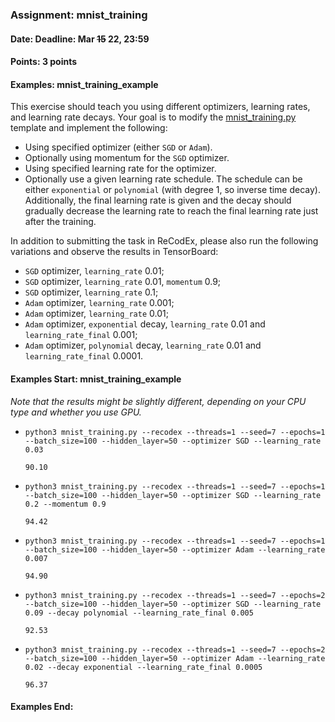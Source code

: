 ### Assignment: mnist_training
#### Date: Deadline: Mar ~~15~~ 22, 23:59
#### Points: 3 points
#### Examples: mnist_training_example

This exercise should teach you using different optimizers, learning rates,
and learning rate decays. Your goal is to modify the
[mnist_training.py](https://github.com/ufal/npfl114/tree/master/labs/02/mnist_training.py)
template and implement the following:
- Using specified optimizer (either `SGD` or `Adam`).
- Optionally using momentum for the `SGD` optimizer.
- Using specified learning rate for the optimizer.
- Optionally use a given learning rate schedule. The schedule can be either
  `exponential` or `polynomial` (with degree 1, so inverse time decay).
  Additionally, the final learning rate is given and the decay should gradually
  decrease the learning rate to reach the final learning rate just after the
  training.

In addition to submitting the task in ReCodEx, please also run the following
variations and observe the results in TensorBoard:
- `SGD` optimizer, `learning_rate` 0.01;
- `SGD` optimizer, `learning_rate` 0.01, `momentum` 0.9;
- `SGD` optimizer, `learning_rate` 0.1;
- `Adam` optimizer, `learning_rate` 0.001;
- `Adam` optimizer, `learning_rate` 0.01;
- `Adam` optimizer, `exponential` decay, `learning_rate` 0.01 and `learning_rate_final` 0.001;
- `Adam` optimizer, `polynomial` decay, `learning_rate` 0.01 and `learning_rate_final` 0.0001.

#### Examples Start: mnist_training_example
_Note that the results might be slightly different, depending on your CPU type and whether you use GPU._

- `python3 mnist_training.py --recodex --threads=1 --seed=7 --epochs=1 --batch_size=100 --hidden_layer=50 --optimizer SGD --learning_rate 0.03`
  ```
  90.10
  ```
- `python3 mnist_training.py --recodex --threads=1 --seed=7 --epochs=1 --batch_size=100 --hidden_layer=50 --optimizer SGD --learning_rate 0.2 --momentum 0.9`
  ```
  94.42
  ```
- `python3 mnist_training.py --recodex --threads=1 --seed=7 --epochs=1 --batch_size=100 --hidden_layer=50 --optimizer Adam --learning_rate 0.007`
  ```
  94.90
  ```
- `python3 mnist_training.py --recodex --threads=1 --seed=7 --epochs=2 --batch_size=100 --hidden_layer=50 --optimizer SGD --learning_rate 0.09 --decay polynomial --learning_rate_final 0.005`
  ```
  92.53
  ```
- `python3 mnist_training.py --recodex --threads=1 --seed=7 --epochs=2 --batch_size=100 --hidden_layer=50 --optimizer Adam --learning_rate 0.02 --decay exponential --learning_rate_final 0.0005`
  ```
  96.37
  ```
#### Examples End:
